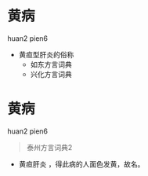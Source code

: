 # 黄病
huan2 pien6
+ 黄疸型肝炎的俗称
  * 如东方言词典
  * 兴化方言词典

# 黄病
huan2 pien6
> 泰州方言词典2
- 黄疸肝炎 ，得此病的人面色发黄，故名。
